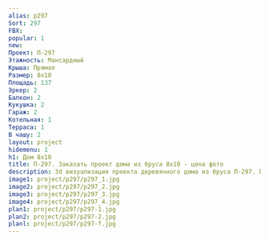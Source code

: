 ```yaml
---
alias: p297
Sort: 297
FBX: 
popular: 1
new: 
Проект: П-297
Этажность: Мансардный
Крыша: Прямая
Размер: 8х10
Площадь: 137
Эркер: 2
Балкон: 2
Кукушка: 2
Гараж: 2
Котельная: 1
Терраса: 1
В чашу: 2
layout: project
hidemenu: 1
h1: Дом 8х10
title: П-297. Заказать проект дома из бруса 8х10 - цена фото
description: 3d визуализация проекта деревянного дома из бруса П-297. Площадь 137 м2, размер 8х10. Вы можете внести любые изменения в проект.
image1: project/p297/p297_1.jpg
image2: project/p297/p297_2.jpg
image3: project/p297/p297_3.jpg
image4: project/p297/p297_4.jpg
plan1: project/p297/p297-1.jpg
plan2: project/p297/p297-2.jpg
planl: project/p297/p297-f.jpg
---
```

